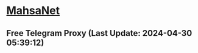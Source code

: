 
# [MahsaNet](https://t.me/mahsa_net)
## Free Telegram Proxy (Last Update: 2024-04-30 05:39:12)

    